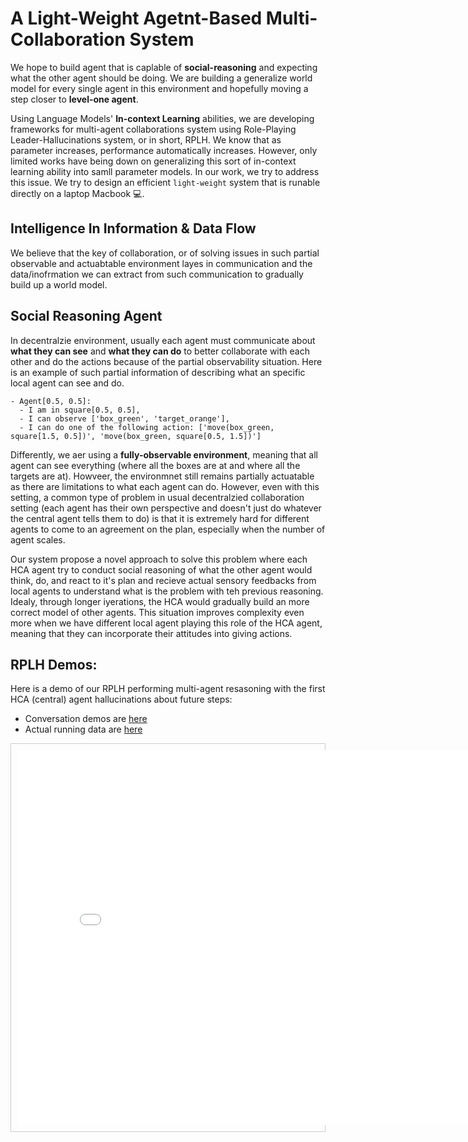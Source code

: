 # A Light-Weight Agetnt-Based Multi-Collaboration System
We hope to build agent that is caplable of **social-reasoning** and expecting what the other agent should be doing. We are building a generalize world model for every single agent in this environment and hopefully moving a step closer to **level-one agent**.

Using Language Models' **In-context Learning** abilities, we are developing frameworks for multi-agent collaborations system using Role-Playing Leader-Hallucinations system, or in short, RPLH. We know that as parameter increases, performance automatically increases. However, only limited works have being down on generalizing this sort of in-context learning ability into samll parameter models. In our work, we try to address this issue. We try to design an efficient `light-weight` system that is runable directly on a laptop Macbook 💻.

## Intelligence In Information & Data Flow
We believe that the key of collaboration, or of solving issues in such partial observable and actuabtable environment layes in communication and the data/inofrmation we can extract from such communication to gradually build up a world model.

## Social Reasoning Agent
In decentralzie environment, usually each agent must communicate about **what they can see** and **what they can do** to better collaborate with each other and do the actions because of the partial observability situation. Here is an example of such partial information of describing what an specific local agent can see and do.

```
- Agent[0.5, 0.5]:
  - I am in square[0.5, 0.5],
  - I can observe ['box_green', 'target_orange'],
  - I can do one of the following action: ['move(box_green, square[1.5, 0.5])', 'move(box_green, square[0.5, 1.5])']
```

Differently, we aer using a **fully-observable environment**, meaning that all agent can see everything (where all the boxes are at and where all the targets are at). Howveer, the environmnet still remains partially actuatable as there are limitations to what each agent can do. However, even with this setting, a common type of problem in usual decentralzied collaboration setting (each agent has their own perspective and doesn't just do whatever the central agent tells them to do) is that it is extremely hard for different agents to come to an agreement on the plan, especially when the number of agent scales.

Our system propose a novel approach to solve this problem where each HCA agent try to conduct social reasoning of what the other agent would think, do, and react to it's plan and recieve actual sensory feedbacks from local agents to understand what is the problem with teh previous reasoning. Idealy, through longer iyerations, the HCA would gradually build an more correct model of other agents. This situation improves complexity even more when we have different local agent playing this role of the HCA agent, meaning that they can incorporate their attitudes into giving actions.

## RPLH Demos:
Here is a demo of our RPLH performing multi-agent resasoning with the first HCA (central) agent hallucinations about future steps:

- Conversation demos are [here](https://github.com/KevinBian107/RPLH/tree/master/demos/conversations)
- Actual running data are [here](https://github.com/KevinBian107/RPLH/tree/master/demos/converging_samples)

<div style="border: 1px solid #ccc; padding: 10px;">
    <iframe src="assets/rendering.html" width="800" height="600" style="border:none;"></iframe>
</div>

